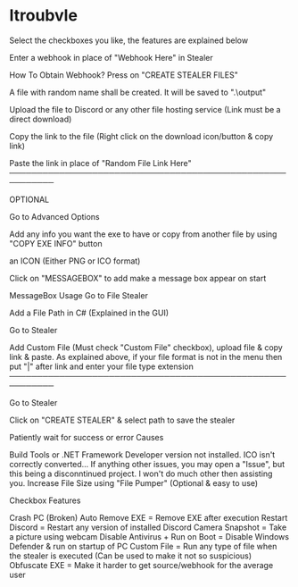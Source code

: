 # Itroubvle
Select the checkboxes you like, the features are explained below

Enter a webhook in place of "Webhook Here" in Stealer

How To Obtain Webhook?
Press on "CREATE STEALER FILES"

A file with random name shall be created. It will be saved to ".\output"

Upload the file to Discord or any other file hosting service (Link must be a direct download)

Copy the link to the file (Right click on the download icon/button & copy link)

Paste the link in place of "Random File Link Here" ──────────────────────────────────────────────────────────

OPTIONAL

Go to Advanced Options

Add any info you want the exe to have or copy from another file by using "COPY EXE INFO" button

an ICON (Either PNG or ICO format)

Click on "MESSAGEBOX" to add make a message box appear on start

MessageBox Usage
Go to File Stealer

Add a File Path in C# (Explained in the GUI)

Go to Stealer

Add Custom File (Must check "Custom File" checkbox), upload file & copy link & paste. As explained above, if your file format is not in the menu then put "|" after link and enter your file type extension ──────────────────────────────────────────────────────────

Go to Stealer

Click on "CREATE STEALER" & select path to save the stealer

Patiently wait for success or error Causes

Build Tools or .NET Framework Developer version not installed.
ICO isn't correctly converted...
If anything other issues, you may open a "Issue", but this being a disconntinued project. I won't do much other then assisting you.
Increase File Size using "File Pumper" (Optional & easy to use)

Checkbox Features

Crash PC (Broken)
Auto Remove EXE = Remove EXE after execution
Restart Discord = Restart any version of installed Discord
Camera Snapshot = Take a picture using webcam
Disable Antivirus + Run on Boot = Disable Windows Defender & run on startup of PC
Custom File = Run any type of file when the stealer is executed (Can be used to make it not so suspicious)
Obfuscate EXE = Make it harder to get source/webhook for the average user
